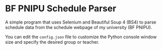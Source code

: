 # BF PNIPU Schedule Parser

A simple program that uses Selenium and Beautiful Soup 4 (BS4) to parse schedule data from the schedule webpage of my university (BF PNIPU).

You can edit the `config.json` file to customize the Python console window size and specify the desired group or teacher.